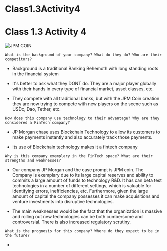 # Class1.3Activity4

# Class 1.3 Activity 4

![JPM COIN](https://www.adweek.com/wp-content/uploads/2019/02/jpm-coin-content-2019.png "JPM COIN")


```
What is the background of your company? What do they do? Who are their competitors?
```
* Background is a traditional Banking Behemoth with long standing roots in the financial system

* It's better to ask what they DONT do. They are a major player globally with their hands in every type of financial market, asset classes, etc.

* They compete with all traditional banks, but with the JPM Coin creation they are now trying to compete with new players on the scene such as USDc, Dao, Tether, etc. 

```
How does this company use technology to their advantage? Why are they considered a FinTech company?
```
* JP Morgan chase uses Blockchain Technology to allow its customers to make payments instantly and also accurately track those payments.

* Its use of Blockchain technology makes it a fintech company

```
Why is this company exemplary in the FinTech space? What are their strengths and weaknesses?
```
* Our company JP Morgan and the case prompt is JPM coin. The Company is exemplary due to its large capital reserves and ability to commits a large amount of funds to technology R&D. It has can beta test technologies in a number of different settings, which is valuable for identifying errors, inefficiencies, etc. Furthermore, given the large amount of capital the company possesses it can make acquisitions and venture investments into disruptive technologies.

* The main weaknesses would be the fact that the organization is massive and rolling out new technologies can be both cumbersome and controversial. There is also increased regulatory scrutiny.

```
What is the prognosis for this company? Where do they expect to be in the future?
```
*